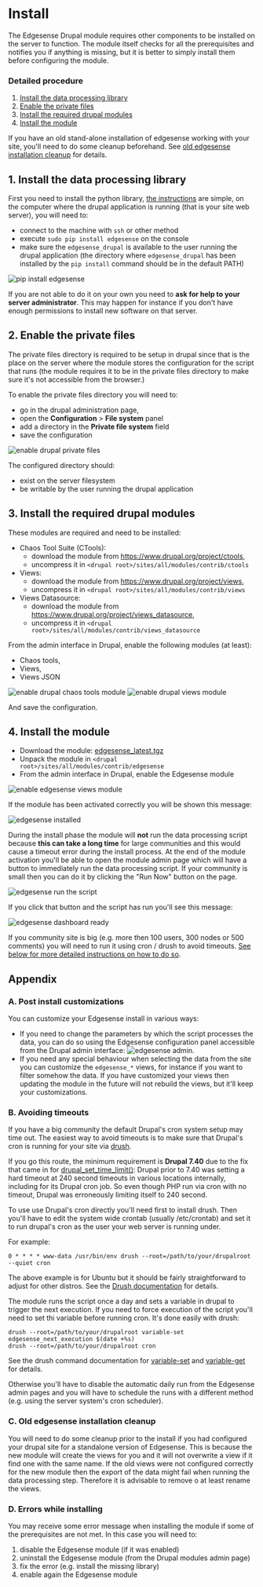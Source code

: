 # Install 

The Edgesense Drupal module requires other components to be installed on the server to function. The module itself checks for all the prerequisites and notifies you if anything is missing, but it is better to simply install them before configuring the module.

### Detailed procedure
1. [Install the data processing library](#1-install-the-data-processing-library)
2. [Enable the private files](#2-enable-the-private-files)
3. [Install the required drupal modules](#3-install-the-required-drupal-modules)
4. [Install the module](#4-install-the-module)

If you have an old stand-alone installation of edgesense working with your site, you'll need to do some cleanup beforehand. See [old edgesense installation cleanup](#b-old-edgesense-installation-cleanup) for details.

## 1. Install the data processing library

First you need to install the python library, [the instructions](../../python/README.md) are simple, on the computer where the drupal application is running (that is your site web server), you will need to:

- connect to the machine with `ssh` or other method
- execute `sudo pip install edgesense` on the console
- make sure the `edgesense_drupal` is available to the user running the drupal application (the directory where `edgesense_drupal` has been installed by the `pip install` command should be in the default PATH)

![pip install edgesense](../../documentation/images/pip_install_edgesense.gif)

If you are not able to do it on your own you need to **ask for help to your server administrator**. This may happen for instance if you don't have enough permissions to install new software on that server.

## 2. Enable the private files 

The private files directory is required to be setup in drupal since that is the place on the server where the module stores the configuration for the script that runs (the module requires it to be in the private files directory to make sure it's not accessible from the browser.)

To enable the private files directory you will need to:

- go in the drupal administration page, 
- open the **Configuration** > **File system** panel
- add a directory in the **Private file system** field
- save the configuration

![enable drupal private files](../../documentation/images/drupal_private_files.png)

The configured directory should:

- exist on the server filesystem
- be writable by the user running the drupal application


## 3. Install the required drupal modules

These modules are required and need to be installed:

- Chaos Tool Suite (CTools): 
    - download the module from https://www.drupal.org/project/ctools, 
    - uncompress it in `<drupal root>/sites/all/modules/contrib/ctools`       
- Views:
    - download the module from https://www.drupal.org/project/views,
    - uncompress it in `<drupal root>/sites/all/modules/contrib/views`
- Views Datasource:
    - download the module from https://www.drupal.org/project/views_datasource, 
    - uncompress it in `<drupal root>/sites/all/modules/contrib/views_datasource`
        
From the admin interface in Drupal, enable the following modules (at least): 

- Chaos tools, 
- Views, 
- Views JSON

![enable drupal chaos tools module](../../documentation/images/drupal_modules_chaos_tools.png)
![enable drupal views module](../../documentation/images/drupal_modules_views.png)

And save the configuration.

## 4. Install the module

- Download the module: [edgesense_latest.tgz](../dist/edgesense_latest.tgz)
- Unpack the module in `<drupal root>/sites/all/modules/contrib/edgesense`
- From the admin interface in Drupal, enable the Edgesense module

![enable edgesense views module](../../documentation/images/drupal_modules_edgesense.png)

If the module has been activated correctly you will be shown this message:

![edgesense installed](../../documentation/images/edgesense_installed.png)

During the install phase the module will **not** run the data processing script because **this can take a long time** for large communities and this would cause a timeout error during the install process. At the end of the module activation you'll be able to open the module admin page which will have a button to immediately run the data processing script. If your community is small then you can do it by clicking the "Run Now" button on the page.

![edgesense run the script](../../documentation/images/edgesense_run_the_script.png)

If you click that button and the script has run you'll see this message:

![edgesense dashboard ready](../../documentation/images/edgesense_dashboard_ready.png)

If you community site is big (e.g. more then 100 users, 300 nodes or 500 comments) you will need to run it using cron / drush to avoid timeouts. [See below for more detailed instructions on how to do so](https://github.com/Wikitalia/edgesense/tree/master/php/drupal#b-avoiding-timeouts).

## Appendix

### A. Post install customizations

You can customize your Edgesense install in various ways:

- If you need to change the parameters by which the script processes the data, you can do so using the Edgesense configuration panel accessible from the Drupal admin interface: ![edgesense admin](../../documentation/images/edgesense_admin.png).
- If you need any special behaviour when selecting the data from the site you can customize the `edgesense_*` views, for instance if you want to filter somehow the data. If you have customized your views then updating the module in the future will not rebuild the views, but it'll keep your customizations.

### B. Avoiding timeouts

If you have a big community the default Drupal's cron system setup may time out. The easiest way to avoid timeouts is to make sure that Drupal's cron is running for your site via [drush](http://www.drush.org/). 

If you go this route, the minimum requirement is **Drupal 7.40** due to the fix that came in for [drupal_set_time_limit()](https://api.drupal.org/api/drupal/includes%21common.inc/function/drupal_set_time_limit/7): Drupal prior to 7.40 was setting a hard timeout at 240 second timeouts in various locations internally, including for its Drupal cron job. So even though PHP run via cron with no timeout, Drupal was erroneously limiting itself to 240 second.

To use use Drupal's cron directly you'll need first to install drush. Then you'll have to edit the system wide crontab (usually /etc/crontab) and set it to run drupal's cron as the user your web server is running under.

For example:

`0 * * * * www-data /usr/bin/env drush --root=/path/to/your/drupalroot --quiet cron`

The above example is for Ubuntu but it should be fairly straightforward to adjust for other distros. See the [Drush documentation](http://www.drush.org/en/master/cron/) for details.

The module runs the script once a day and sets a variable in drupal to trigger the next execution. If you need to force execution of the script you'll need to set thi variable before running cron. It's done easily with drush:

```
drush --root=/path/to/your/drupalroot variable-set edgesense_next_execution $(date +%s)
drush --root=/path/to/your/drupalroot cron
```

See the drush command documentation for [variable-set](http://drushcommands.com/drush-7x/variable/variable-set) and [variable-get](http://drushcommands.com/drush-7x/variable/variable-get) for details.

Otherwise you'll have to disable the automatic daily run from the Edgesense admin pages and you will have to schedule the runs with a different method (e.g. using the server system's cron scheduler).


### C. Old edgesense installation cleanup

You will need to do some cleanup prior to the install if you had configured your drupal site for a standalone version of Edgesense. This is because the new module will create the views for you and it will not overwrite a view if it find one with the same name. If the old views were not configured correctly for the new module then the export of the data might fail when running the data processing step. Therefore it is advisable to remove o at least rename the views.

### D. Errors while installing

You may receive some error message when installing the module if some of the prerequisites are not met. In this case you will need to:

1. disable the Edgesense module (if it was enabled)
2. uninstall the Edgesense module (from the Drupal modules admin page)
3. fix the error (e.g. install the missing library)
4. enable again the Edgesense module 